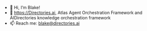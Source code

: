 - 👋 Hi, I’m Blake!
- 👀 https://Directories.ai, Atlas Agent Orchestration Framework and AIDirectories knowledge orchestration framework
- 📫 Reach me: blake@directories.ai


